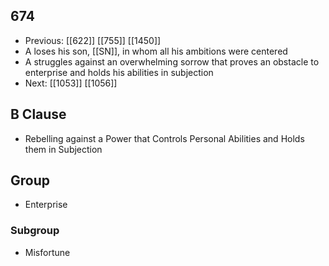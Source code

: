 ## 674
- Previous: [[622]] [[755]] [[1450]] 
- A loses his son, [[SN]], in whom all his ambitions were centered
- A struggles against an overwhelming sorrow that proves an obstacle to enterprise and holds his abilities in subjection
- Next: [[1053]] [[1056]] 

## B Clause
- Rebelling against a Power that Controls Personal Abilities and Holds them in Subjection

## Group
- Enterprise

### Subgroup
- Misfortune

